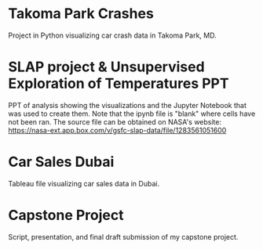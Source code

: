 # Takoma Park Crashes
Project in Python visualizing car crash data in Takoma Park, MD.
# SLAP project & Unsupervised Exploration of Temperatures PPT
PPT of analysis showing the visualizations and the Jupyter Notebook that was used to create them. Note that the ipynb file is "blank" where cells have not been ran. The source file can be obtained on NASA's website: https://nasa-ext.app.box.com/v/gsfc-slap-data/file/1283561051600
# Car Sales Dubai
Tableau file visualizing car sales data in Dubai.
# Capstone Project
Script, presentation, and final draft submission of my capstone project. 
